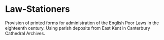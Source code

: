 # Law-Stationers
Provision of printed forms for administration of the English Poor Laws in the eighteenth century.
Using parish deposits from East Kent in Canterbury Cathedral Archives.
